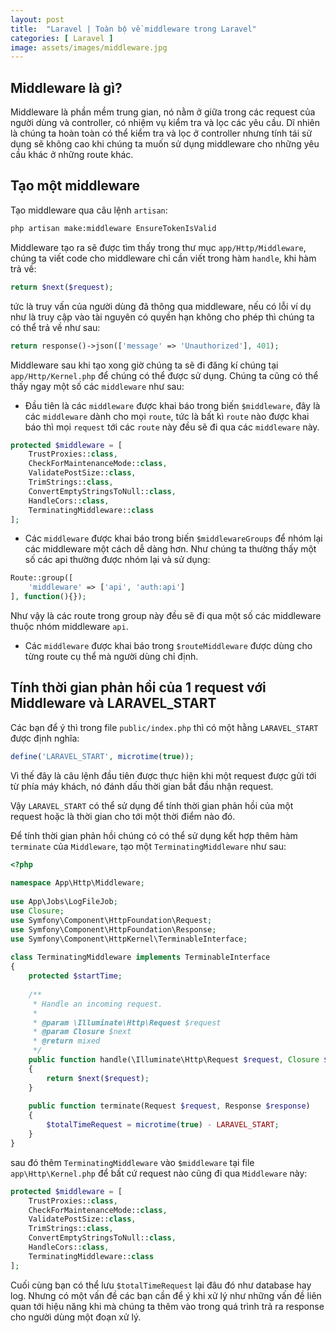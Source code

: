 ```yaml
---
layout: post
title:  "Laravel | Toàn bộ về middleware trong Laravel"
categories: [ Laravel ]
image: assets/images/middleware.jpg
---
```


## Middleware là gì?

Middleware là phần mềm trung gian, nó nằm ở giữa trong các request của người dùng và controller, có nhiệm vụ kiểm tra và lọc các yêu cầu. Dĩ nhiên là chúng ta hoàn toàn có thể kiểm tra và lọc ở controller nhưng tính tái sử dụng sẽ không cao khi chúng ta muốn sử dụng middleware cho những yêu cầu khác ở những route khác.

## Tạo một middleware

Tạo middleware qua câu lệnh `artisan`: 

```bash
php artisan make:middleware EnsureTokenIsValid
```

Middleware tạo ra sẽ được tìm thấy trong thư mục `app/Http/Middleware`, chúng ta viết code cho middleware chỉ cần viết trong hàm `handle`, khi hàm trả về: 

```php
return $next($request);
```

tức là truy vấn của người dùng đã thông qua middleware, nếu có lỗi ví dụ như là truy cập vào tài nguyên có quyền hạn không cho phép thì chúng ta có thể trả về như sau: 

```php
return response()->json(['message' => 'Unauthorized'], 401);
```

Middleware sau khi tạo xong giờ chúng ta sẽ đi đăng kí chúng tại `app/Http/Kernel.php` để chúng có thể được sử dụng. Chúng ta cũng có thể thấy ngay một số các `middleware` như sau:

- Đầu tiên là các `middleware` được khai báo trong biến `$middleware`, đây là các `middleware` dành cho mọi `route`, tức là bất kì `route` nào được khai báo thì mọi `request` tới các `route` này đều sẽ đi qua các `middleware` này.


```php
protected $middleware = [
    TrustProxies::class,
    CheckForMaintenanceMode::class,
    ValidatePostSize::class,
    TrimStrings::class,
    ConvertEmptyStringsToNull::class,
    HandleCors::class,
    TerminatingMiddleware::class
];
```

- Các `middleware` được khai báo trong biến `$middlewareGroups` để nhóm lại các middleware một cách dễ dàng hơn. Như chúng ta thường thấy một số các api thường được nhóm lại và sử dụng:


```php
Route::group([
    'middleware' => ['api', 'auth:api']
], function(){});
```

Như vậy là các route trong group này đều sẽ đi qua một số các middleware thuộc nhóm middleware `api`.

- Các `middleware` được khai báo trong `$routeMiddleware` được dùng cho từng route cụ thể mà người dùng chỉ định.

## Tính thời gian phản hồi của 1 request với Middleware và LARAVEL_START

Các bạn để ý thì trong file `public/index.php` thì có một hằng `LARAVEL_START` được định nghĩa: 

```php
define('LARAVEL_START', microtime(true));
```

Vì thế đây là câu lệnh đầu tiên được thực hiện khi một request được gửi tới từ phía máy khách, nó đánh dấu thời gian bắt đầu nhận request.

Vậy `LARAVEL_START` có thể sử dụng để tính thời gian phản hồi của một request hoặc là thời gian cho tới một thời điểm nào đó.

Để tính thời gian phản hồi chúng có có thể sử dụng kết hợp thêm hàm `terminate` của `Middleware`, tạo một `TerminatingMiddleware` như sau: 

```php
<?php  
  
namespace App\Http\Middleware;  
  
use App\Jobs\LogFileJob;  
use Closure;  
use Symfony\Component\HttpFoundation\Request;  
use Symfony\Component\HttpFoundation\Response;  
use Symfony\Component\HttpKernel\TerminableInterface;  
  
class TerminatingMiddleware implements TerminableInterface  
{  
    protected $startTime;  
  
    /**  
     * Handle an incoming request.     
	 *     
	 * @param \Illuminate\Http\Request $request  
     * @param Closure $next  
     * @return mixed  
     */    
	public function handle(\Illuminate\Http\Request $request, Closure $next)  
    {        
		return $next($request);  
    }  
  
    public function terminate(Request $request, Response $response)  
    {        
		$totalTimeRequest = microtime(true) - LARAVEL_START;
    }
}
```

sau đó thêm `TerminatingMiddleware` vào `$middleware` tại file `app\Http\Kernel.php` để bất cứ request nào cũng đi qua `Middleware` này: 

```php
protected $middleware = [  
    TrustProxies::class,  
    CheckForMaintenanceMode::class,  
    ValidatePostSize::class,  
    TrimStrings::class,  
    ConvertEmptyStringsToNull::class,  
    HandleCors::class,  
    TerminatingMiddleware::class  
];
```

Cuối cùng bạn có thể lưu `$totalTimeRequest` lại đâu đó như database hay log. Nhưng có một vấn đề các bạn cần để ý khi xử lý như những vấn đề liên quan tới hiệu năng khi mà chúng ta thêm vào trong quá trình trả ra response cho người dùng một đoạn xử lý.
